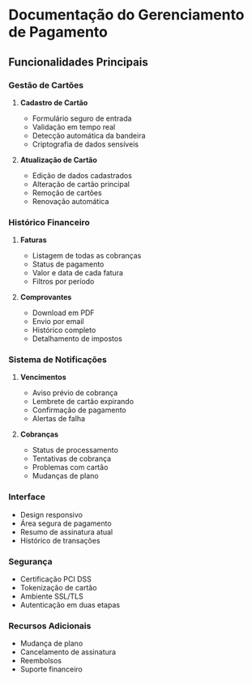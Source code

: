 # Documentação do Gerenciamento de Pagamento

## Funcionalidades Principais

### Gestão de Cartões

1. **Cadastro de Cartão**

   - Formulário seguro de entrada
   - Validação em tempo real
   - Detecção automática da bandeira
   - Criptografia de dados sensíveis

2. **Atualização de Cartão**
   - Edição de dados cadastrados
   - Alteração de cartão principal
   - Remoção de cartões
   - Renovação automática

### Histórico Financeiro

1. **Faturas**

   - Listagem de todas as cobranças
   - Status de pagamento
   - Valor e data de cada fatura
   - Filtros por período

2. **Comprovantes**
   - Download em PDF
   - Envio por email
   - Histórico completo
   - Detalhamento de impostos

### Sistema de Notificações

1. **Vencimentos**

   - Aviso prévio de cobrança
   - Lembrete de cartão expirando
   - Confirmação de pagamento
   - Alertas de falha

2. **Cobranças**
   - Status de processamento
   - Tentativas de cobrança
   - Problemas com cartão
   - Mudanças de plano

### Interface

- Design responsivo
- Área segura de pagamento
- Resumo de assinatura atual
- Histórico de transações

### Segurança

- Certificação PCI DSS
- Tokenização de cartão
- Ambiente SSL/TLS
- Autenticação em duas etapas

### Recursos Adicionais

- Mudança de plano
- Cancelamento de assinatura
- Reembolsos
- Suporte financeiro
